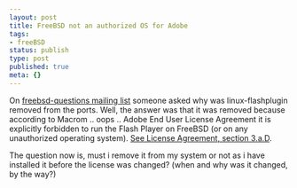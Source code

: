 ```yaml
---
layout: post
title: FreeBSD not an authorized OS for Adobe
tags:
- freeBSD
status: publish
type: post
published: true
meta: {}
---
```

On <a href="http://lists.freebsd.org/pipermail/freebsd-questions/2006-April/118790.html">freebsd-questions mailing list</a> someone asked why was linux-flashplugin removed from the ports.
Well, the answer was that it was removed because according to Macrom .. oops .. Adobe End User License Agreement it is explicitly forbidden to run the Flash Player on FreeBSD (or on any unauthorized operating system).
<a href="http://www.macromedia.com/shockwave/download/license/desktop/">See License Agreement, section 3.a.D</a>.

The question now is, must i remove it from my system or not as i have installed it before the license was changed? (when and why was it changed, by the way?)
